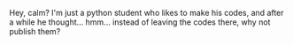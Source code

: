 Hey, calm?
I'm just a python student who likes to make his codes, and after a while he thought... hmm... instead of leaving the codes there, why not publish them?
